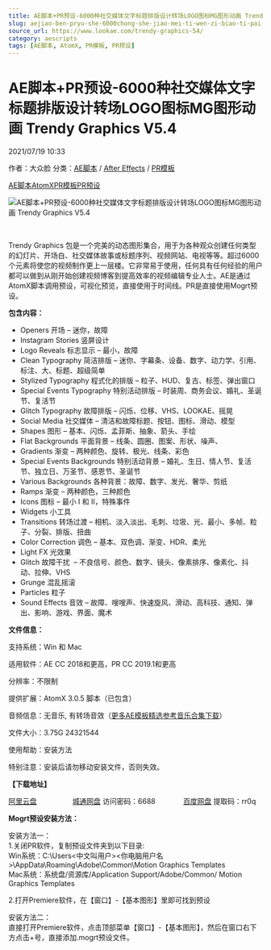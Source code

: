 ```yaml
---
title: AE脚本+PR预设-6000种社交媒体文字标题排版设计转场LOGO图标MG图形动画 Trendy Graphics V5.4
slug: aejiao-ben-pryu-she-6000chong-she-jiao-mei-ti-wen-zi-biao-ti-pai-ban-she-ji-zhuan-chang-logotu-biao-mgtu-xing-dong-hua-trendy-graphics-v5-4
source_url: https://www.lookae.com/trendy-graphics-54/
category: aescripts
tags: [AE脚本, AtomX, PR模板, PR预设]
---
```

# AE脚本+PR预设-6000种社交媒体文字标题排版设计转场LOGO图标MG图形动画 Trendy Graphics V5.4

2021/07/19 10:33

作者：大众脸
分类：[AE脚本](https://www.lookae.com/after-effects/aescripts/) / [After Effects](https://www.lookae.com/after-effects/) / [PR模板](https://www.lookae.com/prmoban/)

[AE脚本](https://www.lookae.com/tag/ae%e8%84%9a%e6%9c%ac/)[AtomX](https://www.lookae.com/tag/atomx/)[PR模板](https://www.lookae.com/tag/pr%e6%a8%a1%e6%9d%bf/)[PR预设](https://www.lookae.com/tag/pr%e9%a2%84%e8%ae%be/)

![AE脚本+PR预设-6000种社交媒体文字标题排版设计转场LOGO图标MG图形动画 Trendy Graphics V5.4](https://www.lookae.com/wp-content/uploads/2021/07/6000-Graphics-Pack.jpg "AE脚本+PR预设-6000种社交媒体文字标题排版设计转场LOGO图标MG图形动画 Trendy Graphics V5.4-LookAE.com")

[﻿﻿﻿](https://cloud.video.taobao.com//play/u/705956171/p/1/e/6/t/1/319139922391.mp4)

Trendy Graphics 包是一个完美的动态图形集合，用于为各种观众创建任何类型的幻灯片、开场白、社交媒体故事或标题序列、视频网站、电视等等。超过6000个元素将使您的视频制作更上一层楼。它非常易于使用，任何具有任何经验的用户都可以做到从刚开始创建视频博客到提高效率的视频编辑专业人士。AE是通过AtomX脚本调用预设，可视化预览，直接使用于时间线。PR是直接使用Mogrt预设。

**包含内容：**

* Openers 开场 – 迷你，故障
* Instagram Stories 竖屏设计
* Logo Reveals 标志显示 – 最小，故障
* Clean Typography 简洁排版 – 迷你、字幕条、设备、数字、动力学、引用、标注、大、标题、超级简单
* Stylized Typography 程式化的排版 – 粒子、HUD、复古、标签、弹出窗口
* Special Events Typography 特别活动排版 – 时装周、商务会议、婚礼、圣诞节、复活节
* Glitch Typography 故障排版 – 闪烁、位移、VHS、LOOKAE、摇晃
* Social Media 社交媒体 – 清洁和故障标题、按钮、图标、滑动、模型
* Shapes 图形 – 基本、闪烁、孟菲斯、抽象、箭头、手绘
* Flat Backgrounds 平面背景 – 线条、圆圈、图案、形状、噪声、
* Gradients 渐变 – 两种颜色、旋转、极光、线条、彩色
* Special Events Backgrounds 特别活动背景 – 婚礼、生日、情人节、复活节、独立日、万圣节、感恩节、圣诞节
* Various Backgrounds 各种背景：故障、数字、发光、奢华、剪纸
* Ramps 渐变 – 两种颜色，三种颜色
* Icons 图标 – 最小 I 和 II，特殊事件
* Widgets 小工具
* Transitions 转场过渡 – 相机、淡入淡出、毛刺、垃圾、光、最小、多帧、粒子、分裂、排版、扭曲
* Color Correction 调色 – 基本、双色调、渐变、HDR、柔光
* Light FX 光效果
* Glitch 故障干扰  – 不良信号、颜色、数字、镜头、像素排序、像素化、抖动、拉伸、VHS
* Grunge 混乱摇滚
* Particles 粒子
* Sound Effects 音效 – 故障、嗖嗖声、快速旋风、滑动、高科技、通知、弹出、影响、游戏、界面、魔术

**文件信息：**

支持系统：Win 和 Mac

适用软件：AE CC 2018和更高，PR CC 2019.1和更高

分辨率：不限制

提供扩展：AtomX 3.0.5 脚本（已包含）

音频信息：无音乐, 有转场音效（[更多AE模板精选参考音乐合集下载](https://item.taobao.com/item.htm?spm=a1z10.1.w4004-2793089344.4.MUvxbV&id=37289930486)）

文件大小：3.75G 24321544

使用帮助：安装方法

特别注意：安装后请勿移动安装文件，否则失效。

**【下载地址】**

[阿里云盘](https://www.aliyundrive.com/s/s8HDjTQA4UC)                  [城通网盘](https://089u.com/f/680462-502631637-029c2c) 访问密码：6688              [百度网盘](https://pan.baidu.com/s/1eQVPfiBPw5_Sou_lZNwCKQ) 提取码：rr0q

**Mogrt预设安装方法：**

安装方法一：  
1.关闭PR软件，复制预设文件夹到以下目录:  
Win系统：C:\Users<中文叫用户>\<你电脑用户名>\AppData\Roaming\Adobe\Common\Motion Graphics Templates  
Mac系统：系统盘/资源库/Application Support/Adobe/Common/ Motion Graphics Templates

2.打开Premiere软件，在【窗口】-【基本图形】里即可找到预设

安装方法二：  
直接打开Premiere软件，点击顶部菜单【窗口】-【基本图形】，然后在窗口右下方点击+号，直接添加.mogrt预设文件。
